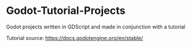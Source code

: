 # Godot-Tutorial-Projects
Godot projects written in GDScript and made in conjunction with a tutorial

Tutorial source: https://docs.godotengine.org/en/stable/
